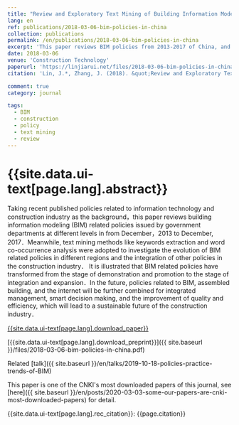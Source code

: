 ```yaml
---
title: "Review and Exploratory Text Mining of Building Information Modeling Policies in China"
lang: en
ref: publications/2018-03-06-bim-policies-in-china
collection: publications
permalink: /en/publications/2018-03-06-bim-policies-in-china
excerpt: 'This paper reviews BIM policies from 2013-2017 of China, and shows that BIM has been deeply applied in the industry'
date: 2018-03-06
venue: 'Construction Technology'
paperurl: 'https://linjiarui.net/files/2018-03-06-bim-policies-in-china.pdf'
citation: 'Lin, J.*, Zhang, J. (2018). &quot;Review and Exploratory Text Mining of Building Information Modeling Policies in China&quot; <i>Construction Technology</i>. 47(6): 73-78. doi: 10.7672/sgjs2018060073 (in Chinese)'

comment: true
category: journal

tags: 
  - BIM
  - construction
  - policy
  - text mining
  - review
---
```



{{site.data.ui-text[page.lang].abstract}}
====

Taking recent published policies related to information technology and construction industry as the background，this paper reviews building information modeling (BIM) related policies issued by government departments at different levels in from December，2013 to December, 2017．Meanwhile, text mining methods like keywords extraction and word co-occurrence analysis were adopted to investigate the evolution of BIM related policies in different regions and the integration of other policies in the construction industry． It is illustrated that BIM related policies have transformed from the stage of demonstration and promotion to the stage of integration and expansion．In the future, policies related to BIM, assembled building, and the internet will be further combined for integrated management, smart decision making, and the improvement of quality and efficiency, which will lead to a sustainable future of the construction industry．

[{{site.data.ui-text[page.lang].download_paper}}](http://kns.cnki.net/KCMS/detail/detail.aspx?dbcode=CJFQ&dbname=CJFDLAST2018&filename=SGJS201806012&v=MDcxNDFpckJmYkc0SDluTXFZOUVab1I4ZVgxTHV4WVM3RGgxVDNxVHJXTTFGckNVUkxPZmIrVnVGeW5tVXI3S04=)

[{{site.data.ui-text[page.lang].download_preprint}}]({{ site.baseurl }}/files/2018-03-06-bim-policies-in-china.pdf)

Related [talk]({{ site.baseurl }}/en/talks/2019-10-18-policies-practice-trends-of-BIM)

This paper is one of the CNKI's most downloaded papers of this journal, see [here]({{ site.baseurl }}/en/posts/2020-03-03-some-our-papers-are-cnki-most-downloaded-papers) for detail.

{{site.data.ui-text[page.lang].rec_citation}}: {{page.citation}}
